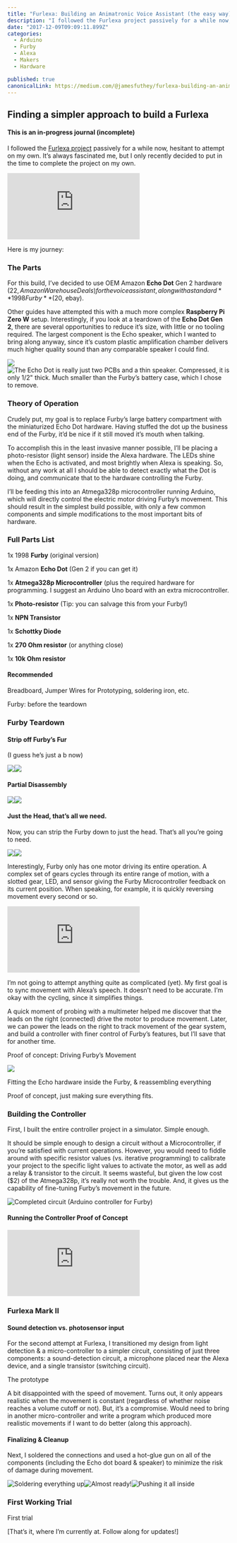 ```yaml
---
title: "Furlexa: Building an Animatronic Voice Assistant (the easy way)"
description: "I followed the Furlexa project passively for a while now, hesitant to attempt on my own. It’s always fascinated me, but I only recently decided to put in the time to complete the project on my own…"
date: "2017-12-09T09:09:11.899Z"
categories: 
  - Arduino
  - Furby
  - Alexa
  - Makers
  - Hardware

published: true
canonicalLink: https://medium.com/@jamesfuthey/furlexa-building-an-animatronic-voice-assistant-the-easy-way-e5b3c8fecbf7
---
```


## Finding a simpler approach to build a Furlexa

#### This is an in-progress journal (incomplete)

I followed the [Furlexa project](https://howchoo.com/g/otewzwmwnzb/amazon-echo-furby-using-raspberry-pi-furlexa) passively for a while now, hesitant to attempt on my own. It’s always fascinated me, but I only recently decided to put in the time to complete the project on my own.

<Embed src="https://www.youtube.com/embed/BW4TOgzZMxQ?feature=oembed" aspectRatio={0.75} />

Here is my journey:

### The Parts

For this build, I’ve decided to use OEM Amazon **Echo Dot** Gen 2 hardware ($22, Amazon Warehouse Deals) for the voice assistant, along with a standard **1998 Furby** ($20, ebay).

Other guides have attempted this with a much more complex **Raspberry Pi Zero W** setup. Interestingly, if you look at a teardown of the **Echo Dot Gen 2**, there are several opportunities to reduce it’s size, with little or no tooling required. The largest component is the Echo speaker, which I wanted to bring along anyway, since it’s custom plastic amplification chamber delivers much higher quality sound than any comparable speaker I could find.

![](./asset-1.jpeg)![The Echo Dot is really just two PCBs and a thin speaker. Compressed, it is only 1/2" thick. Much smaller than the Furby’s battery case, which I chose to remove.](./asset-2.jpeg)

### Theory of Operation

Crudely put, my goal is to replace Furby’s large battery compartment with the miniaturized Echo Dot hardware. Having stuffed the dot up the business end of the Furby, it’d be nice if it still moved it’s mouth when talking.

To accomplish this in the least invasive manner possible, I’ll be placing a photo-resistor (light sensor) inside the Alexa hardware. The LEDs shine when the Echo is activated, and most brightly when Alexa is speaking. So, without any work at all I should be able to detect exactly what the Dot is doing, and communicate that to the hardware controlling the Furby.

I’ll be feeding this into an Atmega328p microcontroller running Arduino, which will directly control the electric motor driving Furby’s movement. This should result in the simplest build possible, with only a few common components and simple modifications to the most important bits of hardware.

### Full Parts List

1x 1998 **Furby** (original version)

1x Amazon **Echo Dot** (Gen 2 if you can get it)

1x **Atmega328p Microcontroller** (plus the required hardware for programming. I suggest an Arduino Uno board with an extra microcontroller.

1x **Photo-resistor** (Tip: you can salvage this from your Furby!)

1x **NPN Transistor**

1x **Schottky Diode**

1x **270 Ohm resistor** (or anything close)

1x **10k Ohm resistor**

#### Recommended

Breadboard, Jumper Wires for Prototyping, soldering iron, etc.

Furby: before the teardown

### Furby Teardown

#### Strip off Furby’s Fur

(I guess he’s just a b now)

![](./asset-3.jpeg)![](./asset-4.jpeg)

#### Partial Disassembly

![](./asset-5.jpeg)![](./asset-6.jpeg)

#### Just the Head, that’s all we need.

Now, you can strip the Furby down to just the head. That’s all you’re going to need.

![](./asset-7.jpeg)![](./asset-8.jpeg)

Interestingly, Furby only has one motor driving its entire operation. A complex set of gears cycles through its entire range of motion, with a slotted gear, LED, and sensor giving the Furby Microcontroller feedback on its current position. When speaking, for example, it is quickly reversing movement every second or so.

<Embed src="https://www.youtube.com/embed/u_j0TUBhMFw?feature=oembed" aspectRatio={0.562} />

I’m not going to attempt anything quite as complicated (yet). My first goal is to sync movement with Alexa’s speech. It doesn’t need to be accurate. I’m okay with the cycling, since it simplifies things.

A quick moment of probing with a multimeter helped me discover that the leads on the right (connected) drive the motor to produce movement. Later, we can power the leads on the right to track movement of the gear system, and build a controller with finer control of Furby’s features, but I’ll save that for another time.

Proof of concept: Driving Furby’s Movement

![](./asset-9.jpeg)

Fitting the Echo hardware inside the Furby, & reassembling everything

Proof of concept, just making sure everything fits.

### Building the Controller

First, I built the entire controller project in a simulator. Simple enough.

It should be simple enough to design a circuit without a Microcontroller, if you’re satisfied with current operations. However, you would need to fiddle around with specific resistor values (vs. iterative programming) to calibrate your project to the specific light values to activate the motor, as well as add a relay & transistor to the circuit. It seems wasteful, but given the low cost ($2) of the Atmega328p, it’s really not worth the trouble. And, it gives us the capability of fine-tuning Furby’s movement in the future.

![Completed circuit (Arduino controller for Furby)](./asset-10.png)

#### Running the Controller Proof of Concept

<Embed src="https://www.youtube.com/embed/Iqo3-MiSIXw?feature=oembed" aspectRatio={0.75} />

### Furlexa Mark II

#### Sound detection vs. photosensor input

For the second attempt at Furlexa, I transitioned my design from light detection & a micro-controller to a simpler circuit, consisting of just three components: a sound-detection circuit, a microphone placed near the Alexa device, and a single transistor (switching circuit).

The prototype

A bit disappointed with the speed of movement. Turns out, it only appears realistic when the movement is constant (regardless of whether noise reaches a volume cutoff or not). But, it’s a compromise. Would need to bring in another micro-controller and write a program which produced more realistic movements if I want to do better (along this approach).

#### Finalizing & Cleanup

Next, I soldered the connections and used a hot-glue gun on all of the components (including the Echo dot board & speaker) to minimize the risk of damage during movement.

![Soldering everything up](./asset-11.jpeg)![Almost ready!](./asset-12.jpeg)![Pushing it all inside](./asset-13.jpeg)

### First Working Trial

First trial

\[That’s it, where I’m currently at. Follow along for updates!\]